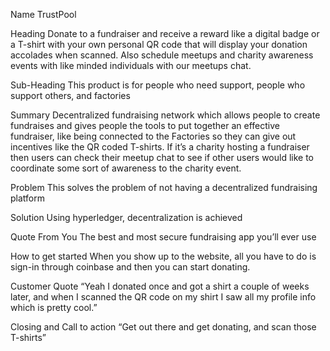 Name
TrustPool

Heading
Donate to a fundraiser and receive a reward like a digital badge or a T-shirt with your own personal QR code that will display your donation accolades when scanned. Also schedule meetups and charity awareness events with like minded individuals with our meetups chat.

Sub-Heading
This product is for people who need support, people who support others, and factories

Summary
Decentralized fundraising network which allows people to create fundraises and gives people the tools to put together an effective fundraiser, like being connected to the Factories so they can give out incentives like the QR coded T-shirts. If it’s a charity hosting a fundraiser then users can check their meetup chat to see if other users would like to coordinate some sort of awareness to the charity event.

Problem
This solves the problem of not having a decentralized fundraising platform

Solution
Using hyperledger, decentralization is achieved

Quote From You
The best and most secure fundraising app you’ll ever use

How to get started
When you show up to the website, all you have to do is sign-in through coinbase and then you can start donating.

Customer Quote
“Yeah I donated once and got a shirt a couple of weeks later, and when I scanned the QR code on my shirt I saw all my profile info which is pretty cool.”


Closing and Call to action
“Get out there and get donating, and scan those T-shirts”

